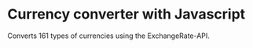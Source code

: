 <h1>Currency converter with Javascript</h1>
<p>Converts 161 types of currencies using the ExchangeRate-API.</p>
